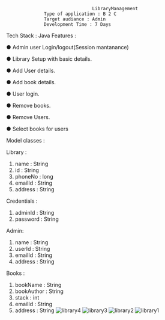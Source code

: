                                     LibraryManagement
                  Type of application : B 2 C
                  Target audiance : Admin  
                  Development Time : 7 Days
                 
Tech Stack : Java
Features :

● Admin user Login/logout(Session mantanance)

● Library Setup with basic details.

● Add User details.

● Add book details.

● User login.

● Remove books.

● Remove Users.

● Select books for users

Model classes :


Library :

1. name : String
2. id : String
3. phoneNo : long
4. emailId : String
5. address : String


Credentials :

1. adminId : String
2. password : String

   
Admin:

1. name : String
2. userId : String
3. emailId : String
4. address : String


Books :

1. bookName : String
2. bookAuthor : String
3. stack : int
4. emailId : String
5. address : String
![library4](https://github.com/Elavarasanno3/LibraryManagement/assets/110138233/952fc9eb-0a88-451a-8c60-ce92ea9bcbbb)
![library3](https://github.com/Elavarasanno3/LibraryManagement/assets/110138233/57d1afb0-7082-4352-99da-fb3009732538)
![library2](https://github.com/Elavarasanno3/LibraryManagement/assets/110138233/3dad556b-83c3-470a-a32e-64450087061c)
![library1](https://github.com/Elavarasanno3/LibraryManagement/assets/110138233/80001e03-29e9-4191-a28a-84e1e0480003)
